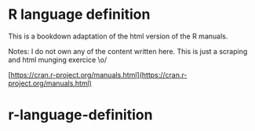 # R language definition

This is a bookdown adaptation of the html version of the R manuals. 

Notes: I do not own any of the content written here. This is just a scraping and html munging exercice \o/

[https://cran.r-project.org/manuals.html](https://cran.r-project.org/manuals.html)
# r-language-definition
